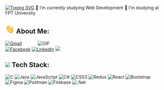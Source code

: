 [![Typing SVG](https://readme-typing-svg.demolab.com?font=Fira+Code&duration=3000&pause=500&color=F7A246&center=true&vCenter=true&multiline=true&width=435&height=59&lines=Hi+there+%2C+I'm+Viet+Hoang+.;+Welcome+to+my+Github)](https://git.io/typing-svg)
🌱 I’m currently studying Web Development
📓 I’m studying at FPT University
## <img src="https://raw.githubusercontent.com/ABSphreak/ABSphreak/master/gifs/Hi.gif" width="30"/> About Me:

<img align="right" alt="GIF" src="https://media1.giphy.com/media/RcsonxhFOqAdOiHeWB/giphy.gif?cid=790b76116641677651659ede8279ab2d88df3f25198527c3&rid=giphy.gif&ct=s" width="400"/>

[![Gmail](https://img.shields.io/twitter/url?label=Gmail&logo=gmail&url=https://gmail.com)](mailto:anhdung19022001@gmail.com)
[![Facebook](https://img.shields.io/badge/Facebook-%231877F2.svg?logo=Facebook&logoColor=white)](https://www.facebook.com/profile.php?id=100064799041817) 
[![LinkedIn](https://img.shields.io/badge/LinkedIn-%230077B5.svg?logo=linkedin&logoColor=white)](https://www.linkedin.com/in/%C4%91%E1%BB%97-ho%C3%A0ng-97ba26246/)
[![](https://visitcount.itsvg.in/api?id=LeXuanDai0307&icon=5&color=0)](https://visitcount.itsvg.in)

## <img src="https://media2.giphy.com/media/2T02P8FGz2qsqhteML/giphy.gif?cid=ecf05e476pvg2g21rb3e7b835og762t1uhp2ncwazufmg62c&rid=giphy.gif&ct=s" width="30"> Tech Stack:
![C](https://img.shields.io/badge/c-%2300599C.svg?style=for-the-badge&logo=c&logoColor=white) ![Java](https://img.shields.io/badge/java-%23ED8B00.svg?style=for-the-badge&logo=java&logoColor=white) ![JavaScript](https://img.shields.io/badge/javascript-%23323330.svg?style=for-the-badge&logo=javascript&logoColor=%23F7DF1E) ![C#](https://img.shields.io/badge/typescript-%23007ACC.svg?style=for-the-badge&logo=typescript&logoColor=white) ![CSS3](https://img.shields.io/badge/css3-%231572B6.svg?style=for-the-badge&logo=css3&logoColor=white) ![Redux](https://img.shields.io/badge/redux-%23593d88.svg?style=for-the-badge&logo=redux&logoColor=white) ![React](https://img.shields.io/badge/react-%2320232a.svg?style=for-the-badge&logo=react&logoColor=%2361DAFB) ![Bootstrap](https://img.shields.io/badge/bootstrap-%23563D7C.svg?style=for-the-badge&logo=bootstrap&logoColor=white) ![Figma](https://img.shields.io/badge/jira-%230A0FFF.svg?style=for-the-badge&logo=jira&logoColor=white) ![Postman](https://img.shields.io/badge/Postman-FF6C37?style=for-the-badge&logo=postman&logoColor=white) ![Firebase](https://img.shields.io/badge/firebase-%23039BE5.svg?style=for-the-badge&logo=firebase) ![.Net](https://img.shields.io/badge/.NET-5C2D91?style=for-the-badge&logo=.net&logoColor=white)
<!--
**viethoang2810/viethoang2810** is a ✨ _special_ ✨ repository because its `README.md` (this file) appears on your GitHub profile.

Here are some ideas to get you started:

- 🤔 I’m looking for help with ...
- 💬 Ask me about ...
- 📫 How to reach me: ...
- 😄 Pronouns: ...
- ⚡ Fun fact: ...
-->
